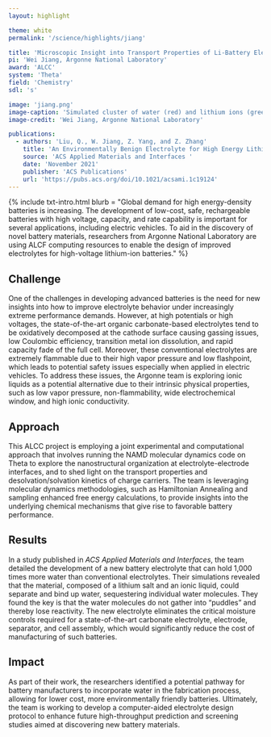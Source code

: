 ```yaml
---
layout: highlight

theme: white
permalink: '/science/highlights/jiang'

title: 'Microscopic Insight into Transport Properties of Li-Battery Electrolytes'
pi: 'Wei Jiang, Argonne National Laboratory'
award: 'ALCC'
system: 'Theta'
field: 'Chemistry'
sdl: 's'

image: 'jiang.png' 
image-caption: 'Simulated cluster of water (red) and lithium ions (green) at electrode surfaces under various water concentrations. Battery performance is retained when water molecules remain isolated.'
image-credit: 'Wei Jiang, Argonne National Laboratory'

publications:
  - authors: 'Liu, Q., W. Jiang, Z. Yang, and Z. Zhang'
    title: 'An Environmentally Benign Electrolyte for High Energy Lithium Battery Materials'
    source: 'ACS Applied Materials and Interfaces '
    date: 'November 2021'
    publisher: 'ACS Publications'
    url: 'https://pubs.acs.org/doi/10.1021/acsami.1c19124'
---
```




{% include txt-intro.html 
    blurb = "Global demand for high energy-density batteries is increasing. The development of low-cost, safe, rechargeable batteries with high voltage, capacity, and rate capability is important for several applications, including electric vehicles. To aid in the discovery of novel battery materials, researchers from Argonne National Laboratory are using ALCF computing resources to enable the design of improved electrolytes for high-voltage lithium-ion batteries."
%}



## Challenge

One of the challenges in developing advanced batteries is the need for new insights into how to improve electrolyte behavior under increasingly extreme performance demands. However, at high potentials or high voltages, the state-of-the-art organic carbonate-based electrolytes tend to be oxidatively decomposed at the cathode surface causing gassing issues, low Coulombic efficiency, transition metal ion dissolution, and rapid capacity fade of the full cell. Moreover, these conventional electrolytes are extremely flammable due to their high vapor pressure and low flashpoint, which leads to potential safety issues especially when applied in electric vehicles. To address these issues, the Argonne team is exploring ionic liquids as a potential alternative due to their intrinsic physical properties, such as low vapor pressure, non-flammability, wide electrochemical window, and high ionic conductivity.



## Approach

This ALCC project is employing a joint experimental and computational approach that involves running the NAMD molecular dynamics code on Theta to explore the nanostructural organization at electrolyte-electrode interfaces, and to shed light on the transport properties and desolvation/solvation kinetics of charge carriers. The team is leveraging molecular dynamics methodologies, such as Hamiltonian Annealing and sampling enhanced free energy calculations, to provide insights into the underlying chemical mechanisms that give rise to favorable battery performance. 


## Results

In a study published in *ACS Applied Materials and Interfaces*, the team detailed the development of a new battery electrolyte that can hold 1,000 times more water than conventional electrolytes. Their simulations revealed that the material, composed of a lithium salt and an ionic liquid, could separate and bind up water, sequestering individual water molecules. They found the key is that the water molecules do not gather into “puddles” and thereby lose reactivity. The new electrolyte eliminates the critical moisture controls required for a state-of-the-art carbonate electrolyte, electrode, separator, and cell assembly, which would significantly reduce the cost of manufacturing of such batteries.



## Impact

As part of their work, the researchers identified a potential pathway for battery manufacturers to incorporate water in the fabrication process, allowing for lower cost, more environmentally friendly batteries. Ultimately, the team is working to develop a computer-aided electrolyte design protocol to enhance future high-throughput prediction and screening studies aimed at discovering new battery materials.
